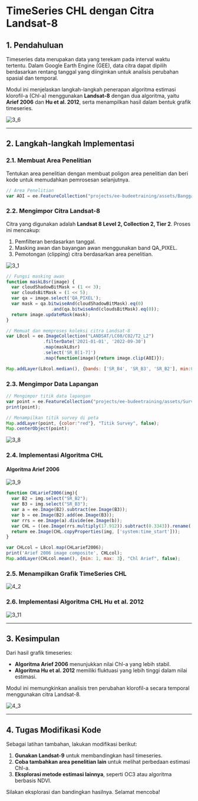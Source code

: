 # TimeSeries CHL dengan Citra Landsat-8

## 1. Pendahuluan
Timeseries data merupakan data yang terekam pada interval waktu tertentu. Dalam Google Earth Engine (GEE), data citra dapat dipilih berdasarkan rentang tanggal yang diinginkan untuk analisis perubahan spasial dan temporal.

Modul ini menjelaskan langkah-langkah penerapan algoritma estimasi klorofil-a (Chl-a) menggunakan **Landsat-8** dengan dua algoritma, yaitu **Arief 2006** dan **Hu et al. 2012**, serta menampilkan hasil dalam bentuk grafik timeseries.

![3_6](https://github.com/manessa-md/BUDEE/assets/108891611/d5a72016-90a1-4b55-a187-b3fcf34355d2)

---

## 2. Langkah-langkah Implementasi

### 2.1. Membuat Area Penelitian
Tentukan area penelitian dengan membuat poligon area penelitian dan beri kode untuk memudahkan pemrosesan selanjutnya.
```javascript
// Area Penelitian
var AOI = ee.FeatureCollection("projects/ee-budeetraining/assets/Banggai_area"); // Ganti sesuai aset Anda
```

### 2.2. Mengimpor Citra Landsat-8
Citra yang digunakan adalah **Landsat 8 Level 2, Collection 2, Tier 2**. Proses ini mencakup:
1. Pemfilteran berdasarkan tanggal.
2. Masking awan dan bayangan awan menggunakan band QA_PIXEL.
3. Pemotongan (clipping) citra berdasarkan area penelitian.

![3_1](https://github.com/manessa-md/BUDEE/assets/108891611/50b8ea11-a0e4-42b5-a933-8024b87e765b)

```javascript
// Fungsi masking awan
function maskL8sr(image) {
  var cloudShadowBitMask = (1 << 3);
  var cloudsBitMask = (1 << 5);
  var qa = image.select('QA_PIXEL');
  var mask = qa.bitwiseAnd(cloudShadowBitMask).eq(0)
                 .and(qa.bitwiseAnd(cloudsBitMask).eq(0));
  return image.updateMask(mask);
}

// Memuat dan memproses koleksi citra Landsat-8
var L8col = ee.ImageCollection("LANDSAT/LC08/C02/T2_L2")
              .filterDate('2021-01-01', '2022-09-30')
              .map(maskL8sr)
              .select('SR_B[1-7]')
              .map(function(image){return image.clip(AOI)});

Map.addLayer(L8col.median(), {bands: ['SR_B4', 'SR_B3', 'SR_B2'], min:0, max: 0.3}, "RGB Landsat", false);
```

### 2.3. Mengimpor Data Lapangan
```javascript
// Mengimpor titik data lapangan
var point = ee.FeatureCollection("projects/ee-budeetraining/assets/Survey_point");
print(point);

// Menampilkan titik survey di peta
Map.addLayer(point, {color:"red"}, "Titik Survey", false);
Map.centerObject(point);
```

![3_8](https://github.com/manessa-md/BUDEE/assets/108891611/24a7d901-b981-458e-87ef-80484f8bb553)

### 2.4. Implementasi Algoritma CHL
#### Algoritma Arief 2006

![3_9](https://github.com/manessa-md/BUDEE/assets/108891611/ee940a85-1b04-4f70-a5e2-0539e10f57f5)

```javascript
function CHLarief2006(img){
  var B2 = img.select("SR_B2");
  var B3 = img.select("SR_B3");
  var a = ee.Image(B2).subtract(ee.Image(B3));
  var b = ee.Image(B2).add(ee.Image(B3));
  var rrs = ee.Image(a).divide(ee.Image(b));
  var CHL = ((ee.Image(rrs.multiply(17.912)).subtract(0.3343)).rename('CHLarief2006'));
  return ee.Image(CHL.copyProperties(img, ['system:time_start']));
}

var CHLcol = L8col.map(CHLarief2006);
print('Arief 2006 image composite', CHLcol);
Map.addLayer(CHLcol.mean(), {min: 1, max: 3}, "Chl Arief", false);
```

### 2.5. Menampilkan Grafik TimeSeries CHL

![4_2](https://github.com/manessa-md/BUDEE/assets/108891611/1144d8a0-7dc0-4aae-9086-aa81303326bc)

### 2.6. Implementasi Algoritma CHL Hu et al. 2012

![3_11](https://github.com/manessa-md/BUDEE/assets/108891611/199a131e-5ce9-45cd-8ce2-65a07bff4af0)

---

## 3. Kesimpulan
Dari hasil grafik timeseries:
- **Algoritma Arief 2006** menunjukkan nilai Chl-a yang lebih stabil.
- **Algoritma Hu et al. 2012** memiliki fluktuasi yang lebih tinggi dalam nilai estimasi.

Modul ini memungkinkan analisis tren perubahan klorofil-a secara temporal menggunakan citra Landsat-8.

![4_3](https://github.com/manessa-md/BUDEE/assets/108891611/7fbe2279-97c7-4780-bbaa-882710f2d5a3)

---

## 4. Tugas Modifikasi Kode
Sebagai latihan tambahan, lakukan modifikasi berikut:
1. **Gunakan Landsat-9** untuk membandingkan hasil timeseries.
2. **Coba tambahkan area penelitian lain** untuk melihat perbedaan estimasi Chl-a.
3. **Eksplorasi metode estimasi lainnya**, seperti OC3 atau algoritma berbasis NDVI.

Silakan eksplorasi dan bandingkan hasilnya. Selamat mencoba!

